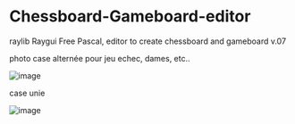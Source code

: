 # Chessboard-Gameboard-editor
raylib Raygui Free Pascal, editor to create chessboard and gameboard v.07

photo case alternée pour jeu echec, dames, etc..

![image](https://github.com/user-attachments/assets/164b5ace-b99b-48d8-8de9-f3b480d07268)



case unie 


![image](https://github.com/user-attachments/assets/042f3307-281a-4431-8e28-f07b151a12b6)
